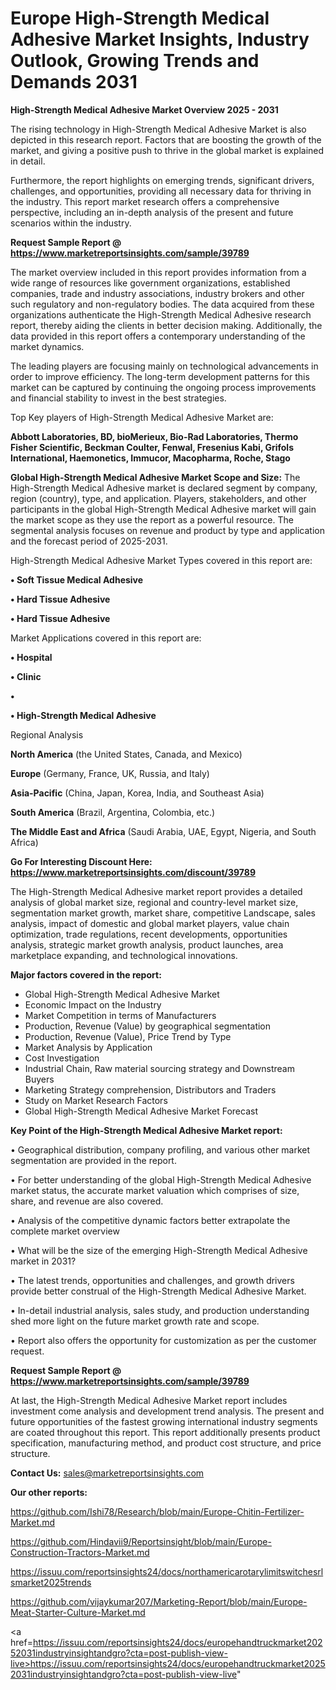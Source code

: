 # Europe High-Strength Medical Adhesive Market Insights, Industry Outlook, Growing Trends and Demands 2031

<Strong> High-Strength Medical Adhesive Market Overview 2025 - 2031</strong>

The rising technology in High-Strength Medical Adhesive Market is also depicted in this research report. Factors that are boosting the growth of the market, and giving a positive push to thrive in the global market is explained in detail.

Furthermore, the report highlights on emerging trends, significant drivers, challenges, and opportunities, providing all necessary data for thriving in the industry. This report market research offers a comprehensive perspective, including an in-depth analysis of the present and future scenarios within the industry.

<strong>Request Sample Report @ <a href=https://www.marketreportsinsights.com/sample/39789>https://www.marketreportsinsights.com/sample/39789</a></strong>

The market overview included in this report provides information from a wide range of resources like government organizations, established companies, trade and industry associations, industry brokers and other such regulatory and non-regulatory bodies. The data acquired from these organizations authenticate the High-Strength Medical Adhesive research report, thereby aiding the clients in better decision making. Additionally, the data provided in this report offers a contemporary understanding of the market dynamics.

The leading players are focusing mainly on technological advancements in order to improve efficiency. The long-term development patterns for this market can be captured by continuing the ongoing process improvements and financial stability to invest in the best strategies.

Top Key players of High-Strength Medical Adhesive Market are:

<strong>Abbott Laboratories, BD, bioMerieux, Bio-Rad Laboratories, Thermo Fisher Scientific, Beckman Coulter, Fenwal, Fresenius Kabi, Grifols International, Haemonetics, Immucor, Macopharma, Roche, Stago</strong>

<strong><b>Global High-Strength Medical Adhesive Market Scope and Size:</b></strong>
The High-Strength Medical Adhesive market is declared segment by company, region (country), type, and application. Players, stakeholders, and other participants in the global High-Strength Medical Adhesive market will gain the market scope as they use the report as a powerful resource. The segmental analysis focuses on revenue and product by type and application and the forecast period of 2025-2031.

High-Strength Medical Adhesive Market Types covered in this report are:

<strong>•  Soft Tissue Medical Adhesive

•  Hard Tissue Adhesive

•  Hard Tissue Adhesive</strong>

Market Applications covered in this report are:

<strong>•  Hospital

•  Clinic

•  

•  High-Strength Medical Adhesive</strong> 

Regional Analysis

<strong>North America</strong> (the United States, Canada, and Mexico)

<strong>Europe</strong> (Germany, France, UK, Russia, and Italy)

<strong>Asia-Pacific</strong> (China, Japan, Korea, India, and Southeast Asia)

<strong>South America</strong> (Brazil, Argentina, Colombia, etc.)

<strong>The Middle East and Africa</strong> (Saudi Arabia, UAE, Egypt, Nigeria, and South Africa)

<strong>Go For Interesting Discount Here: <a href=https://www.marketreportsinsights.com/discount/39789>https://www.marketreportsinsights.com/discount/39789</a></strong>

The High-Strength Medical Adhesive market report provides a detailed analysis of global market size, regional and country-level market size, segmentation market growth, market share, competitive Landscape, sales analysis, impact of domestic and global market players, value chain optimization, trade regulations, recent developments, opportunities analysis, strategic market growth analysis, product launches, area marketplace expanding, and technological innovations.

<strong><b>Major factors covered in the report:</b></strong>
<ul>
  <li>Global High-Strength Medical Adhesive Market </li>
  <li>Economic Impact on the Industry</li>
  <li>Market Competition in terms of Manufacturers</li>
  <li>Production, Revenue (Value) by geographical segmentation</li>
  <li>Production, Revenue (Value), Price Trend by Type</li>
  <li>Market Analysis by Application</li>
  <li>Cost Investigation</li>
  <li>Industrial Chain, Raw material sourcing strategy and Downstream Buyers</li>
  <li>Marketing Strategy comprehension, Distributors and Traders</li>
  <li>Study on Market Research Factors</li>
  <li>Global High-Strength Medical Adhesive Market Forecast</li>
</ul>

<strong><b>Key Point of the High-Strength Medical Adhesive Market report:</b></strong>

• Geographical distribution, company profiling, and various other market segmentation are provided in the report.

• For better understanding of the global High-Strength Medical Adhesive market status, the accurate market valuation which comprises of size, share, and revenue are also covered.

• Analysis of the competitive dynamic factors better extrapolate the complete market overview

• What will be the size of the emerging High-Strength Medical Adhesive market in 2031?

• The latest trends, opportunities and challenges, and growth drivers provide better construal of the High-Strength Medical Adhesive Market.

• In-detail industrial analysis, sales study, and production understanding shed more light on the future market growth rate and scope.

• Report also offers the opportunity for customization as per the customer request.

<strong>Request Sample Report @ <a href=https://www.marketreportsinsights.com/sample/39789>https://www.marketreportsinsights.com/sample/39789</a></strong>

At last, the High-Strength Medical Adhesive Market report includes investment come analysis and development trend analysis. The present and future opportunities of the fastest growing international industry segments are coated throughout this report. This report additionally presents product specification, manufacturing method, and product cost structure, and price structure.

<strong>Contact Us:</strong>
sales@marketreportsinsights.com

<strong>Our other reports:</strong>

<a href=https://github.com/Ishi78/Research/blob/main/Europe-Chitin-Fertilizer-Market.md>https://github.com/Ishi78/Research/blob/main/Europe-Chitin-Fertilizer-Market.md</a>

<a href=https://github.com/Hindavii9/Reportsinsight/blob/main/Europe-Construction-Tractors-Market.md>https://github.com/Hindavii9/Reportsinsight/blob/main/Europe-Construction-Tractors-Market.md</a>

<a href=https://issuu.com/reportsinsights24/docs/northamericarotarylimitswitchesrlsmarket2025trends>https://issuu.com/reportsinsights24/docs/northamericarotarylimitswitchesrlsmarket2025trends</a>

<a href=https://github.com/vijaykumar207/Marketing-Report/blob/main/Europe-Meat-Starter-Culture-Market.md>https://github.com/vijaykumar207/Marketing-Report/blob/main/Europe-Meat-Starter-Culture-Market.md</a>

<a href=https://issuu.com/reportsinsights24/docs/europehandtruckmarket20252031industryinsightandgro?cta=post-publish-view-live>https://issuu.com/reportsinsights24/docs/europehandtruckmarket20252031industryinsightandgro?cta=post-publish-view-live</a>"
